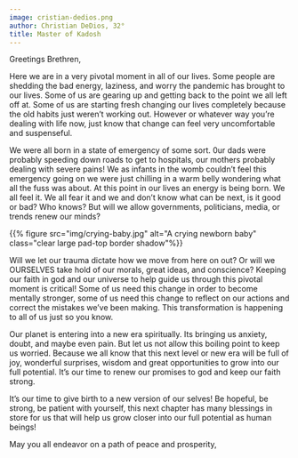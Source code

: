 ```yaml
---
image: cristian-dedios.png
author: Christian DeDios, 32°
title: Master of Kadosh
---
```


Greetings Brethren, 

Here we are in a very pivotal moment in all of our lives. Some people are shedding the bad energy, laziness, and worry the pandemic has brought to our lives. Some of us are gearing up and getting back to the point we all left off at. Some of us are starting fresh changing our lives completely because the old habits just weren’t working out. However or whatever way you’re dealing with life now, just know that change can feel very uncomfortable and suspenseful. 

We were all born in a state of emergency of some sort. 0ur dads were probably speeding down roads to get to hospitals, our mothers probably dealing with severe pains! We as infants in the womb couldn’t feel this emergency going on we were just chilling in a warm belly wondering what all the fuss was about. At this point in our lives an energy is being born. We all feel it. We all fear it and we and don’t know what can be next, is it good or bad? Who knows? But will we allow governments, politicians, media, or trends renew our minds? 

{{% figure src="img/crying-baby.jpg" alt="A crying newborn baby" class="clear large pad-top border shadow"%}}

Will we let our trauma dictate how we move from here on out? Or will we OURSELVES take hold of our morals, great ideas, and conscience? Keeping our faith in god and our universe to help guide us through this pivotal moment is critical! Some of us need this change in order to become mentally stronger, some of us need this change to reflect on our actions and correct the mistakes we’ve been making. This transformation is happening to all of us just so you know. 

Our planet is entering into a new era spiritually. Its bringing us anxiety, doubt, and maybe even pain. But let us not allow this boiling point to keep us worried. Because we all know that this next level or new era will be full of joy, wonderful surprises, wisdom and great opportunities to grow into our full potential. It’s our time to renew our promises to god and keep our faith strong. 

It’s our time to give birth to a new version of our selves! Be hopeful, be strong, be patient with yourself, this next chapter has many blessings in store for us that will help us grow closer into our full potential as human beings! 

May you all endeavor on a path of peace and prosperity,

